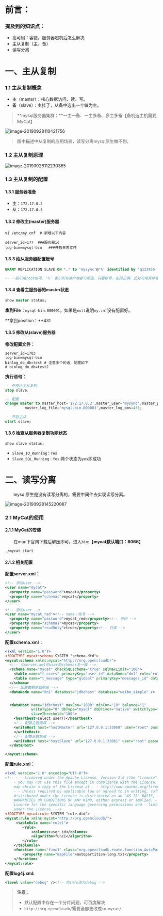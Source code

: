 # 前言：



### 提及到的知识点：

- 高可用：容错，服务器宕机后怎么解决
- 主从复制（主、备）
- 读写分离





# 一、主从复制

### 1.1 主从复制概念

- 主（master）：核心数据访问，读、写。
- 备（slave）：主挂了，从备中选出一个做为主。

> **mysql服务器集群：**一主一备、一主多备、多主多备【备机选主机需要MyCat】

![image-20190928110421756](img/image-20190928110421756.png)

> 图中描述中从复制的应用场景，读写分离mysql原生做不到。

### 1.2 主从复制原理

![image-20190928112230385](img/image-20190928112230385.png)



### 1.3 主从复制的配置



#### 1.3.1 服务器准备

- 主：`172.17.0.2`
- 从：`172.17.0.3`



#### 1.3.2 修改主(master)服务器

```shell
vi /etc/my.cnf  # 新增以下内容

server_id=177  ###服务器id
log-bin=mysql-bin   ###开启日志文件
```



#### 1.3.3 给从服务器配置账号

```sql
GRANT REPLICATION SLAVE ON *.* to 'mysync'@'%' identified by 'q123456';

-- 一般不用root帐号，'%' 表示所有客户端都可能连，只要帐号，密码正确，此处可用具体客户端IP代替，如172.17.0.3，加强安全。
```



#### 1.3.4 查看主服务器的master状态

```sql
show master status;
```

**拿到File：**`mysql-bin.000001`，如果是`null`说明`my.cnf`没有配置好。

**拿到position：**431



#### 1.3.5 修改从(slave)服务器

**修改配置文件：**

```shell
server_id=1703
log-bin=mysql-bin
binlog_do_db=test # 注意多个的话，配置如下
# binlog_do_db=test2
```

**执行语句：**

```sql
-- 先停止主从复制
stop slave;

-- 配置
change master to master_host='172.17.0.2',master_user='mysync',master_password='q123456',
         master_log_file='mysql-bin.000001',master_log_pos=431;
         
-- 开启主从
start slave;
```



#### 1.3.6 检查从服务器复制功能状态

```sql
show slave status;
```

- `Slave_IO_Running：Yes`
- `Slave_SQL_Running：Yes`      两个状态为`yes`即成功



# 二、读写分离

&emsp;&emsp;mysql原生是没有读写分离的，需要中间件去实现读写分离。

![image-20190928145220087](img/image-20190928144853453.png)



### 2.1 MyCat的使用



#### 2.1.1 MyCat的安装

&emsp;&emsp;在mac下官网下载后解压即可，进入`bin`:【**mycat默认端口：8066**】

```shell
./mycat start
```



#### 2.1.2 相关配置

**配置server.xml：**

```xml
<!-- 添加user -->
<user name="mycat">
  <property name="password">mycat</property>
  <property name="schemas">mycat</property>
</user>

<!-- 添加user -->
<user name="mycat_red"><!-- name：账号 -->
  <property name="password">mycat_red</property><!-- 密码 -->
  <property name="schemas">mycat</property>
  <property name="readOnly">true</property><!-- 只读 -->
</user>
```

**配置schema.xml：**

```xml
<?xml version="1.0"?>
<!DOCTYPE mycat:schema SYSTEM "schema.dtd">
<mycat:schema xmlns:mycat="http://org.opencloudb/">
  <!-- 与server.xml中user的schemas名一致 -->
  <schema name="mycat" checkSQLschema="true" sqlMaxLimit="100">
    <table name="t_users" primaryKey="user_id" dataNode="dn1" rule="rule1"/><!-- 同步的表 -->
    <table name="t_message" type="global" primaryKey="messages_id" dataNode="dn1" /><!-- 同步的表 -->
  </schema>
  <!-- 配置数据原数据库 -->
  <dataNode name="dn1" dataHost="jdbchost" database="weibo_simple" />


  <dataHost name="jdbchost" maxCon="1000" minCon="10" balance="1"
            writeType="0" dbType="mysql" dbDriver="native" switchType="1"
            slaveThreshold="100">
    <heartbeat>select user()</heartbeat>  
    <!-- 配置主数据库 -->
    <writeHost host="hostMaster" url="127.0.0.1:33060" user="root" password="123456">
    </writeHost>
    <!-- 配置从数据库 -->
    <writeHost host="hostSlave" url="127.0.0.1:33061" user="root" password="123456"/>
  </dataHost>

</mycat:schema>
```

**配置rule.xml：**

```xml
<?xml version="1.0" encoding="UTF-8"?>
<!-- - - Licensed under the Apache License, Version 2.0 (the "License"); 
	- you may not use this file except in compliance with the License. - You 
	may obtain a copy of the License at - - http://www.apache.org/licenses/LICENSE-2.0 
	- - Unless required by applicable law or agreed to in writing, software - 
	distributed under the License is distributed on an "AS IS" BASIS, - WITHOUT 
	WARRANTIES OR CONDITIONS OF ANY KIND, either express or implied. - See the 
	License for the specific language governing permissions and - limitations 
	under the License. -->
<!DOCTYPE mycat:rule SYSTEM "rule.dtd">
<mycat:rule xmlns:mycat="http://org.opencloudb/">
	 <tableRule name="rule1">
        <rule>
            <columns>user_id</columns>
            <algorithm>func1</algorithm>
        </rule>
    </tableRule>
    <function name="func1" class="org.opencloudb.route.function.AutoPartitionByLong">
  		<property name="mapFile">autopartition-long.txt</property>
    </function>
</mycat:rule>
```

**配置log4j.xml:**

```xml
<level value="debug" /><!-- 将info改为debug -->
```

> **注意：**
>
> - 默认配置中存在一个分片问题，可百度解决
> - `http://org.opencloudb/`需要全部更改成`io.mycat/`

